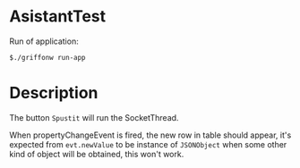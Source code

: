 AsistantTest
============

Run of application:

`$./griffonw run-app`

Description
===========

The button `Spustit` will run the SocketThread.

When propertyChangeEvent is fired, the new row in table should appear, it's expected from `evt.newValue` to
be instance of `JSONObject` when some other kind of object will be obtained, this won't work.



